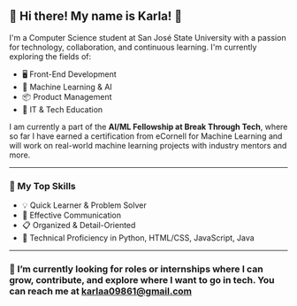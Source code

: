 ## 👋 Hi there! My name is Karla! 👋

I'm a Computer Science student at San José State University with a passion for technology, collaboration, and continuous learning. I'm currently exploring the fields of:

- 🖥️ Front-End Development  
- 🤖 Machine Learning & AI  
- 📦 Product Management  
- 🧠 IT & Tech Education  

I am currently a part of the **AI/ML Fellowship at Break Through Tech**, where so far I have earned a certification from eCornell for Machine Learning and will work on real-world machine learning projects with industry mentors and more.

---

### 🔧 My Top Skills
- 💡 Quick Learner & Problem Solver  
- 💬 Effective Communication  
- 📋 Organized & Detail-Oriented  
- 🧠 Technical Proficiency in Python, HTML/CSS, JavaScript, Java  

---

### 🚀 I’m currently looking for roles or internships where I can grow, contribute, and explore where I want to go in tech. You can reach me at karlaa09861@gmail.com
